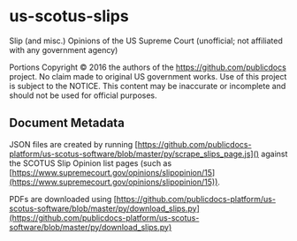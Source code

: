 ---
---

# us-scotus-slips

Slip (and misc.) Opinions of the US Supreme Court (unofficial; not affiliated with any government agency)

Portions Copyright © 2016 the authors of the https://github.com/publicdocs project. No claim made to original US government works. Use of this project is subject to the NOTICE. This content may be inaccurate or incomplete and should not be used for official purposes.

## Document Metadata

JSON files are created by running [https://github.com/publicdocs-platform/us-scotus-software/blob/master/py/scrape_slips_page.js]() against the SCOTUS Slip Opinion list pages (such as [https://www.supremecourt.gov/opinions/slipopinion/15](https://www.supremecourt.gov/opinions/slipopinion/15)).

PDFs are downloaded using [https://github.com/publicdocs-platform/us-scotus-software/blob/master/py/download_slips.py](https://github.com/publicdocs-platform/us-scotus-software/blob/master/py/download_slips.py)
